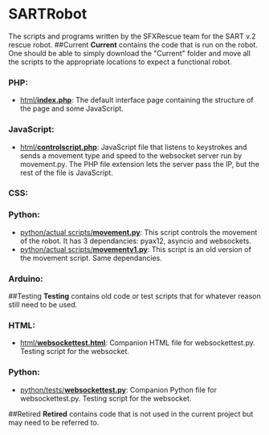 # SARTRobot
The scripts and programs written by the SFXRescue team for the SART v.2 rescue robot.
##Current
**Current** contains the code that is run on the robot. One should be able to simply download the "Current" folder and move all the scripts to the appropriate locations to expect a functional robot.
### PHP:
- [html/**index.php**](html/index.php): The default interface page containing the structure of the page and some JavaScript.
### JavaScript:
- [html/**controlscript.php**](html/controlscript.php): JavaScript file that listens to keystrokes and sends a movement type and speed to the websocket server run by movement.py. The PHP file extension lets the server pass the IP, but the rest of the file is JavaScript.
### CSS:
### Python:
- [python/actual scripts/**movement.py**](python/actual%20scripts/movement.py): This script controls the movement of the robot. It has 3 dependancies: pyax12, asyncio and websockets.
- [python/actual scripts/**movementv1.py**](ython/actual%20scripts/movementv1.py): This script is an old version of the movement script. Same dependancies.
 ### Arduino:

##Testing
**Testing** contains old code or test scripts that for whatever reason still need to be used.
### HTML:
- [html/**websockettest.html**](html/websockettest.html): Companion HTML file for websockettest.py. Testing script for the websocket.
### Python:
- [python/tests/**websockettest.py**](python/tests/websockettest.py): Companion Python file for websockettest.py. Testing script for the websocket.

##Retired
**Retired** contains code that is not used in the current project but may need to be referred to.
